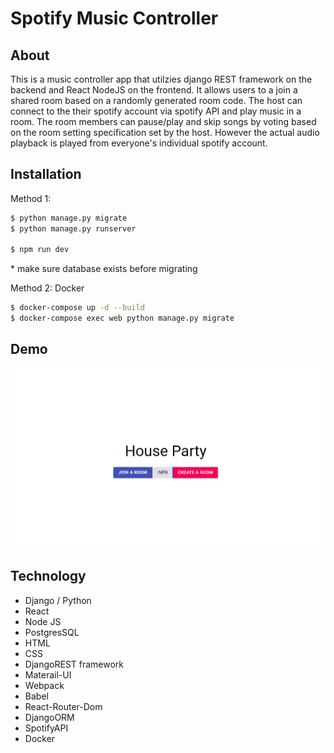 # Spotify Music Controller

## About 
This is a music controller app that utilzies django REST framework on the backend and React NodeJS on the frontend. It allows users to a join a shared room based on a randomly generated room code. The host can connect to the their spotify account via spotify API and play music in a room. The room members can pause/play and skip songs by voting based on the room setting specification set by the host. However the actual audio playback is played from everyone's individual spotify account. 

## Installation
Method 1:
```bash
$ python manage.py migrate
$ python manage.py runserver

$ npm run dev 
```
\* make sure database exists before migrating

Method 2: Docker 
```bash
$ docker-compose up -d --build
$ docker-compose exec web python manage.py migrate
```

## Demo
![Project demo](https://github.com/chopgye/spotify-controller/blob/master/music_player_demo.gif?raw=true)

## Technology 
* Django / Python
* React
* Node JS
* PostgresSQL
* HTML
* CSS
* DjangoREST framework
* Materail-UI
* Webpack
* Babel
* React-Router-Dom
* DjangoORM
* SpotifyAPI
* Docker